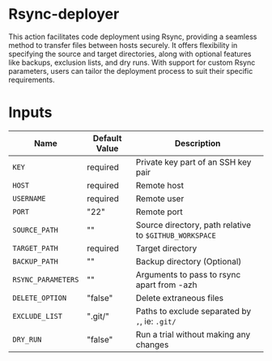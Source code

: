 # Rsync-deployer
This action facilitates code deployment using Rsync, providing a seamless method to transfer files between hosts securely. It offers flexibility in specifying the source and target directories, along with optional features like backups, exclusion lists, and dry runs. With support for custom Rsync parameters, users can tailor the deployment process to suit their specific requirements.

# Inputs

| Name               | Default Value | Description                                            |
| ------------------ | ------------- | ------------------------------------------------------ |
| `KEY`              |   required    | Private key part of an SSH key pair                    |
| `HOST`             |   required    | Remote host                                            |
| `USERNAME`         |   required    | Remote user                                            |
| `PORT`             | "22"          | Remote port                                            |
| `SOURCE_PATH`      | ""            | Source directory, path relative to `$GITHUB_WORKSPACE` |
| `TARGET_PATH`      |   required    | Target directory                                       |
| `BACKUP_PATH`      | ""            | Backup directory (Optional)                            |
| `RSYNC_PARAMETERS` | ""            | Arguments to pass to rsync apart from -azh             |
| `DELETE_OPTION`    | "false"       | Delete extraneous files                                |
| `EXCLUDE_LIST`     | ".git/"       | Paths to exclude separated by `,`, ie: `.git/`         |
| `DRY_RUN`          | "false"       | Run a trial without making any changes                 |

